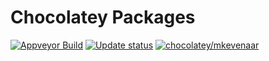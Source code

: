 # Chocolatey Packages
[![Appveyor Build](https://ci.appveyor.com/api/projects/status/github/mkevenaar/chocolatey-packages?svg=true)](https://ci.appveyor.com/project/mkevenaar/chocolatey-packages)
[![Update status](https://img.shields.io/badge/Update-Status-blue.svg)](https://gist.github.com/mkevenaar/675e3f672bda54270f8d7f5415f9374d)
[![chocolatey/mkevenaar](https://img.shields.io/badge/Chocolatey-mkevenaar-yellowgreen.svg)](https://chocolatey.org/profiles/mkevenaar)